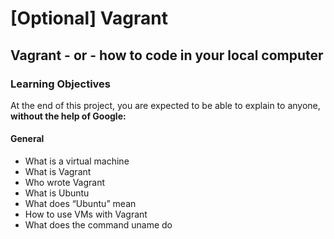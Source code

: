 # [Optional] Vagrant
## Vagrant - or - how to code in your local computer
### Learning Objectives
At the end of this project, you are expected to be able to explain to anyone, **without the help of Google:**
####  General ####
* What is a virtual machine
* What is Vagrant
* Who wrote Vagrant
* What is Ubuntu
* What does “Ubuntu” mean
* How to use VMs with Vagrant
* What does the command uname do
